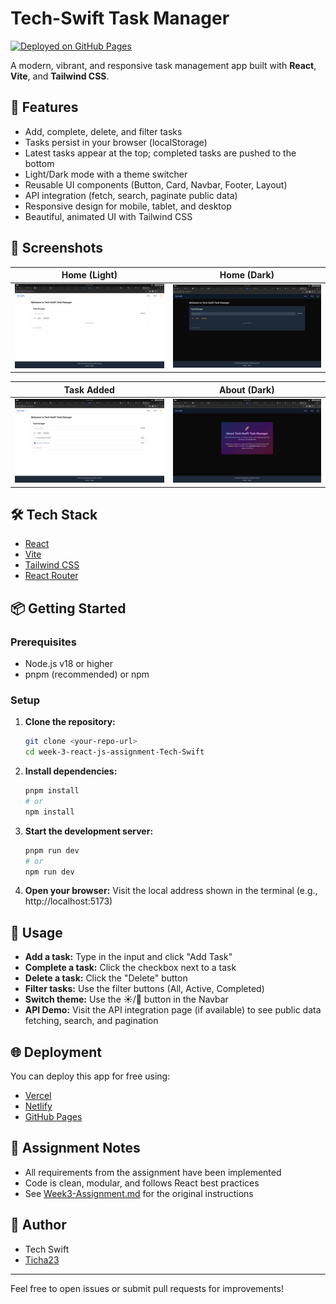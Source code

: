# Tech-Swift Task Manager

[![Deployed on GitHub Pages](https://img.shields.io/badge/Live%20Demo-GitHub%20Pages-blue?logo=github)](https://plp-mern-stack-development.github.io/week-3-react-js-assignment-Tech-Swift/)

A modern, vibrant, and responsive task management app built with **React**, **Vite**, and **Tailwind CSS**.

## 🚀 Features
- Add, complete, delete, and filter tasks
- Tasks persist in your browser (localStorage)
- Latest tasks appear at the top; completed tasks are pushed to the bottom
- Light/Dark mode with a theme switcher
- Reusable UI components (Button, Card, Navbar, Footer, Layout)
- API integration (fetch, search, paginate public data)
- Responsive design for mobile, tablet, and desktop
- Beautiful, animated UI with Tailwind CSS

## 📸 Screenshots

| Home (Light) | Home (Dark) |
|:---:|:---:|
| ![Home Light](./screenshots/HomeLight.png) | ![Home Dark](./screenshots/HomeDark.png) |

| Task Added | About (Dark) |
|:---:|:---:|
| ![Task Added](./screenshots/TaskAdded.png) | ![About Dark](./screenshots/AboutDark.png) |

## 🛠️ Tech Stack
- [React](https://react.dev/)
- [Vite](https://vitejs.dev/)
- [Tailwind CSS](https://tailwindcss.com/)
- [React Router](https://reactrouter.com/)

## 📦 Getting Started

### Prerequisites
- Node.js v18 or higher
- pnpm (recommended) or npm

### Setup
1. **Clone the repository:**
   ```sh
   git clone <your-repo-url>
   cd week-3-react-js-assignment-Tech-Swift
   ```
2. **Install dependencies:**
   ```sh
   pnpm install
   # or
   npm install
   ```
3. **Start the development server:**
   ```sh
   pnpm run dev
   # or
   npm run dev
   ```
4. **Open your browser:**
   Visit the local address shown in the terminal (e.g., http://localhost:5173)

## 📝 Usage
- **Add a task:** Type in the input and click "Add Task"
- **Complete a task:** Click the checkbox next to a task
- **Delete a task:** Click the "Delete" button
- **Filter tasks:** Use the filter buttons (All, Active, Completed)
- **Switch theme:** Use the ☀️/🌙 button in the Navbar
- **API Demo:** Visit the API integration page (if available) to see public data fetching, search, and pagination

## 🌐 Deployment
You can deploy this app for free using:
- [Vercel](https://vercel.com/)
- [Netlify](https://www.netlify.com/)
- [GitHub Pages](https://pages.github.com/)

## 📄 Assignment Notes
- All requirements from the assignment have been implemented
- Code is clean, modular, and follows React best practices
- See [Week3-Assignment.md](./Week3-Assignment.md) for the original instructions

## 👤 Author
- Tech Swift
- [Ticha23](https://github.com/Ticha23)

---

Feel free to open issues or submit pull requests for improvements!
